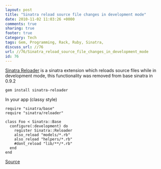 ```yaml
---
layout: post
title: "Sinatra reload source file changes in development mode"
date: 2010-11-02 11:03:26 +0000 
comments: true
sharing: true
footer: true
Category: Tech
tags: Gem, Programming, Rack, Ruby, Sinatra,
discuss_url: //76
url: //76/Sinatra_reload_source_file_changes_in_development_mode
id: 76
---
```

[Sinatra Reloader][github] is a sinatra extension which reloads source files while in development mode, this functionality was removed from base sinatra in 0.9.2

    gem install sinatra-reloader

In your app (classy style)

    require "sinatra/base"
    require "sinatra/reloader"

    class Foo < Sinatra::Base
      configure(:development) do
        register Sinatra::Reloader
        also_reload "models/*.rb"
        also_reload "helpers/*.rb"
        #dont_reload "lib/**/*.rb"
      end
    end


[Source][github]

[github]: http://github.com/rkh/sinatra-reloader
